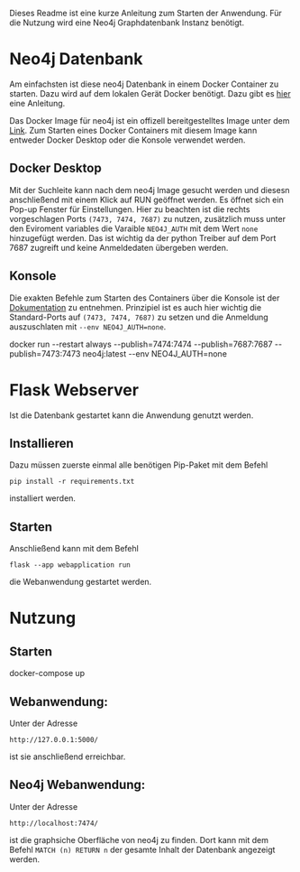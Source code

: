 Dieses Readme ist eine kurze Anleitung zum Starten der Anwendung.
Für die Nutzung wird eine Neo4j Graphdatenbank Instanz benötigt.

# Neo4j Datenbank
Am einfachsten ist diese neo4j Datenbank in einem Docker Container zu starten.
Dazu wird auf dem lokalen Gerät Docker benötigt. Dazu gibt es [hier](https://docs.docker.com/get-docker/) eine Anleitung.

Das Docker Image für neo4j ist ein offizell bereitgestelltes Image unter dem [Link](https://hub.docker.com/_/neo4j).
Zum Starten eines Docker Containers mit diesem Image kann entweder Docker Desktop oder die Konsole verwendet werden.

## Docker Desktop
Mit der Suchleite kann nach dem neo4j Image gesucht werden und diesesn anschließend mit einem Klick auf RUN geöffnet werden. Es öffnet sich ein Pop-up Fenster für Einstellungen.
Hier zu beachten ist die rechts vorgeschlagen Ports ```(7473, 7474, 7687)``` zu nutzen, zusätzlich muss unter den Eviroment variables die Varaible ```NEO4J_AUTH``` mit dem Wert ```none``` hinzugefügt werden.
Das ist wichtig da der python Treiber auf dem Port 7687 zugreift und keine Anmeldedaten übergeben werden.

## Konsole
Die exakten Befehle zum Starten des Containers über die Konsole ist der [Dokumentation](https://neo4j.com/docs/operations-manual/current/docker/introduction/#docker-image) zu entnehmen. 
Prinzipiel ist es auch hier wichtig die Standard-Ports auf ```(7473, 7474, 7687)``` zu setzen und die Anmeldung auszuschlaten mit ```--env NEO4J_AUTH=none```.

docker run --restart always --publish=7474:7474 --publish=7687:7687 --publish=7473:7473 neo4j:latest --env NEO4J_AUTH=none

# Flask Webserver
Ist die Datenbank gestartet kann die Anwendung genutzt werden.

## Installieren
Dazu müssen zuerste einmal alle benötigen Pip-Paket mit dem Befehl
```
pip install -r requirements.txt
```
installiert werden.

## Starten
Anschließend kann mit dem Befehl
```
flask --app webapplication run
```
die Webanwendung gestartet werden.

# Nutzung
## Starten
docker-compose up


## Webanwendung:
Unter der Adresse
```
http://127.0.0.1:5000/
```
ist sie anschließend erreichbar.
## Neo4j Webanwendung:
Unter der Adresse
```
http://localhost:7474/
```
ist die graphsiche Oberfläche von neo4j zu finden. Dort kann mit dem Befehl ```MATCH (n) RETURN n``` der gesamte Inhalt der Datenbank angezeigt werden.
